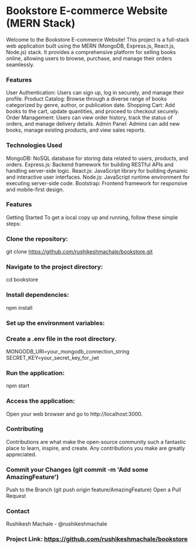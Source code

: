# Bookstore E-commerce Website (MERN Stack)
Welcome to the Bookstore E-commerce Website! This project is a full-stack web application built using the MERN (MongoDB, Express.js, React.js, Node.js) stack. It provides a comprehensive platform for selling books online, allowing users to browse, purchase, and manage their orders seamlessly.

### Features
User Authentication: Users can sign up, log in securely, and manage their profile.
Product Catalog: Browse through a diverse range of books categorized by genre, author, or publication date.
Shopping Cart: Add books to the cart, update quantities, and proceed to checkout securely.
Order Management: Users can view order history, track the status of orders, and manage delivery details.
Admin Panel: Admins can add new books, manage existing products, and view sales reports.

### Technologies Used
MongoDB: NoSQL database for storing data related to users, products, and orders.
Express.js: Backend framework for building RESTful APIs and handling server-side logic.
React.js: JavaScript library for building dynamic and interactive user interfaces.
Node.js: JavaScript runtime environment for executing server-side code.
Bootstrap: Frontend framework for responsive and mobile-first design.

### Features
Getting Started
To get a local copy up and running, follow these simple steps:

### Clone the repository:
git clone https://github.com/rushikeshmachale/bookstore.git

### Navigate to the project directory:
cd bookstore

### Install dependencies:
npm install

### Set up the environment variables:

### Create a .env file in the root directory.
MONGODB_URI=your_mongodb_connection_string
SECRET_KEY=your_secret_key_for_jwt

### Run the application:
npm start

### Access the application:
Open your web browser and go to http://localhost:3000.

### Contributing
Contributions are what make the open-source community such a fantastic place to learn, inspire, and create. Any contributions you make are greatly appreciated.

### Commit your Changes (git commit -m 'Add some AmazingFeature')
Push to the Branch (git push origin feature/AmazingFeature)
Open a Pull Request

### Contact
Rushikesh Machale - @rushikeshmachale

### Project Link: https://github.com/rushikeshmachale/bookstore
